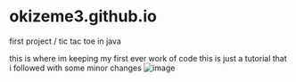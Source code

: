 # okizeme3.github.io
first project / tic tac toe in java

 this is where im keeping my first ever work of code this is just a tutorial that i followed with some minor changes 
![image](https://github.com/user-attachments/assets/427c1900-d7c0-41e6-990c-3f356e7ea68b)
